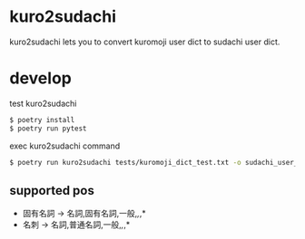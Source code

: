 # kuro2sudachi

kuro2sudachi lets you to convert kuromoji user dict to sudachi user dict.

# develop

test kuro2sudachi

```sh
$ poetry install
$ poetry run pytest
```

exec kuro2sudachi command

```sh
$ poetry run kuro2sudachi tests/kuromoji_dict_test.txt -o sudachi_user_dict.txt
```

## supported pos

* 固有名詞 -> 名詞,固有名詞,一般,*,*,*
* 名刺 -> 名詞,普通名詞,一般,*,*,*

